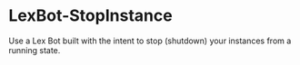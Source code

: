 # LexBot-StopInstance

Use a Lex Bot built with the intent to stop (shutdown) your instances from a running state.
